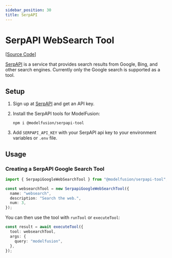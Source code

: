 ```yaml
---
sidebar_position: 30
title: SerpAPI
---
```


# SerpAPI WebSearch Tool

[[Source Code](https://github.com/lgrammel/modelfusion/tree/main/tools/serpapi-tool)]

[SerpAPI](https://serpapi.com/) is a service that provides search results from Google, Bing, and other search engines.
Currently only the Google search is supported as a tool.

## Setup

1. Sign up at [SerpAPI](https://serpapi.com/) and get an API key.

2. Install the SerpAPI tools for ModelFusion:

   ```
   npm i @modelfusion/serpapi-tool
   ```

3. Add `SERPAPI_API_KEY` with your SerpAPI api key to your environment variables or `.env` file.

## Usage

### Creating a SerpAPI Google Search Tool

```ts
import { SerpapiGoogleWebSearchTool } from "@modelfusion/serpapi-tool";

const websearchTool = new SerpapiGoogleWebSearchTool({
  name: "websearch",
  description: "Search the web.",
  num: 3,
});
```

You can then use the tool with `runTool` or `executeTool`:

```ts
const result = await executeTool({
  tool: websearchTool,
  args: {
    query: "modelfusion",
  },
});
```

